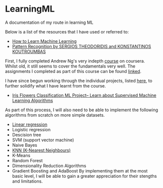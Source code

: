 # LearningML
A documentation of my route in learning ML  
  
Below is a list of the resources that I have used or referred to:  
- [How to Learn Machine Learning](https://elitedatascience.com/learn-machine-learning)
- [Pattern Recognition by SERGIOS THEODORIDIS and KONSTANTINOS KOUTROUMBAS](https://github.com/JanThan/LearningML/blob/master/PatternRecognition.pdf)

First, I fully completed Andrew Ng's very indepth [course](https://www.coursera.org/learn/machine-learning) on coursera. 
Whilst old, it still seems to cover the fundamentals very well. The assignments I completed as part of this course can be found [linked](https://github.com/JanThan/LearningML/tree/master/AndrewNg_MLCourse).  

I have since begun working through the individual projects, listed [here](https://www.dezyre.com/article/top-10-machine-learning-projects-for-beginners/397), to further solidify what I have learnt from the course.  
- [Iris Flowers Classification ML Project– Learn about Supervised Machine Learning Algorithms](https://github.com/JanThan/LearningML/tree/master/IRIS)

As part of this process, I will also need to be able to implement the following algorithms from scratch on more simple datasets.
- [Linear regression](https://github.com/JanThan/LearningML/tree/master/AlgorithmImplementations/LinearRegression)
- Logistic regression
- Descision tree
- SVM (support vector machine)
- Naive Bayes
- [KNN (K-Nearest Neighbours)](https://github.com/JanThan/LearningML/tree/master/KNN)
- K-Means
- Random Forest
- Dimensionality Reduction Algorithms
- Gradient Boosting and AdaBoost
By implementing them at the most basic level, I will be able to gain a greater appreciation for their stengths and limitations. 
